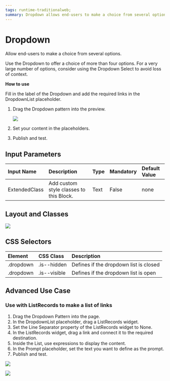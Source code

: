 ```yaml
---
tags: runtime-traditionalweb;
summary: Dropdown allows end-users to make a choice from several options.
---
```


# Dropdown

Allow end-users to make a choice from several options.

Use the Dropdown to offer a choice of more than four options. For a very large number of options, consider using the Dropdown Select to avoid loss of context.

**How to use**

Fill in the label of the Dropdown and add the required links in the DropdownList placeholder.

1. Drag the Dropdown pattern into the preview.

   ![](https://github.com/danielmarquespt/docs-product/tree/e7ea3f444d5129dab245c69ab72ae091554bc4fb/src/develop/ui/patterns/web/controls/images/dropdown-image-1.png?width=500%3E)

2. Set your content in the placeholders.
3. Publish and test.

## Input Parameters

| **Input Name** | **Description** | **Type** | **Mandatory** | **Default Value** |
| :--- | :--- | :--- | :--- | :--- |
| ExtendedClass | Add custom style classes to this Block. | Text | False | none |

## Layout and Classes

![](https://github.com/danielmarquespt/docs-product/tree/e7ea3f444d5129dab245c69ab72ae091554bc4fb/src/develop/ui/patterns/web/controls/images/dropdown-image-2.png%3E)

## CSS Selectors

| **Element** | **CSS Class** | **Description** |
| :--- | :--- | :--- |
| .dropdown | .is--hidden | Defines if the dropdown list is closed |
| .dropdown | .is--visible | Defines if the dropdown list is open |

## Advanced Use Case

### Use with ListRecords to make a list of links

1. Drag the Dropdown Pattern into the page.
2. In the DropdownList placeholder, drag a ListRecords widget.
3. Set the Line Separator property of the ListRecords widget to None.
4. In the ListRecords widget, drag a link and connect it to the required destination.
5. Inside the List, use expressions to display the content.
6. In the Prompt placeholder, set the text you want to define as the prompt.
7. Publish and test.

![](https://github.com/danielmarquespt/docs-product/tree/e7ea3f444d5129dab245c69ab72ae091554bc4fb/src/develop/ui/patterns/web/controls/images/dropdown-image-3.png%3E)

![](https://github.com/danielmarquespt/docs-product/tree/e7ea3f444d5129dab245c69ab72ae091554bc4fb/src/develop/ui/patterns/web/controls/images/dropdown-gif-1.gif%3E)

